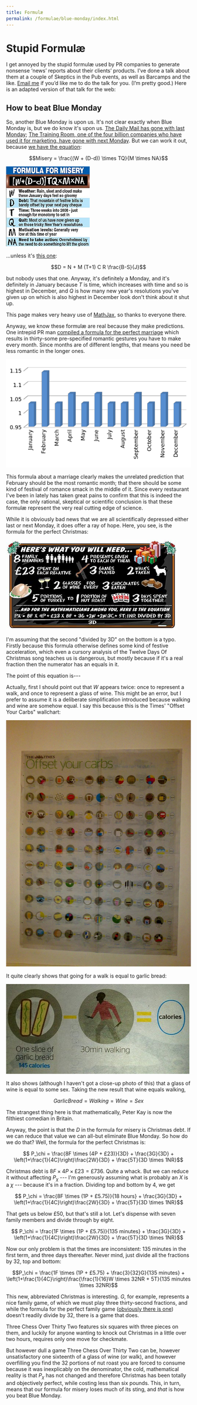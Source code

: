 ```yaml
---
title: Formulæ
permalink: /formulae/blue-monday/index.html
---
```


# Stupid Formulæ

<script type="text/x-mathjax-config">MathJax.Hub.Config({tex2jax: {inlineMath: [['$','$'], ['&#92;(','&#92;)']]}});</script><script type="text/javascript" src="http://cdn.mathjax.org/mathjax/latest/MathJax.js?config=TeX-AMS-MML_HTMLorMML"></script>

I get annoyed by the stupid formulæ used by PR companies to generate nonsense ‘news’ reports about their clients’ products. I’ve done a talk about them at a couple of Skeptics in the Pub events, as well as Barcamps and the like. [Email me](mailto:formulae@andrewt.net) if you’d like me to do the talk for you. (I’m pretty good.) Here is an adapted version of that talk for the web:

## How to beat Blue Monday

So, another Blue Monday is upon us. It's not clear exactly when Blue Monday is, but we do know it's upon us. <a href="http://www.dailymail.co.uk/news/article-2262069/Blue-Monday-Today-depressing-day-year-walk-fresh-air-help.html">The Daily Mail has gone with last Monday</a>; <a href="http://www.sourcewire.com/news/75992/personal-trainers-beat-the-january-blues-and-blue-monday-january-21-2013">The Training Room, one of the four billion companies who have used it for marketing, have gone with next Monday</a>. But we can work it out, because <a href="http://www.msnbc.msn.com/id/6847012/ns/world_news/t/jan-called-worst-day-year/">we have the equation</a>:

$$Misery = \frac{(W + (D-d)) \times TQ}{M \times NA}$$

<p class="centred"><img src="/img/formulae/monday.png"></p>

...unless it's <a href="http://www.mirror.co.uk/news/uk-news/blue-monday-today-set-to-be-the-most-371825">this one</a>:

$$D = N + M (T+1) C R \frac{B-S}{J}$$

but nobody uses that one. Anyway, it's definitely a Monday, and it's definitely in January because $T$ is time, which increases with time and so is highest in December, and $Q$ is how many new year's resolutions you've given up on which is also highest in December look don't think about it shut up.

<div class="float-right"><p>This page makes very heavy use of <a href="https://www.mathjax.org">MathJax</a>, so thanks to everyone there.</p></div>

Anyway, we know these formulæ are real because they make predictions. One intrepid PR man <a href="http://www.telegraph.co.uk/comment/personal-view/3562601/Heres-my-happy-marriage-secret-avoid-romance.html">compiled a formula for the perfect marriage</a> which results in thirty-some pre-specified romantic gestures you have to make every month. Since months are of different lengths, that means you need be less romantic in the longer ones.

<p class="centred"><img src="/img/formulae/marriage.png"></p>

This formula about a marriage clearly makes the unrelated prediction that February should be the most romantic month; that there should be some kind of festival of romance smack in the middle of it. Since every restaurant I've been in lately has taken great pains to confirm that this is indeed the case, the only rational, skeptical or scientific conclusion is that these formulæ represent the very real cutting edge of science.

While it is obviously bad news that we are all scientifically depressed either last or next Monday, it does offer a ray of hope. Here, you see, is the formula for the perfect Christmas:

<p class="centred"><img src="/img/formulae/xmas.png"></p>

I'm assuming that the second "divided by 3D" on the bottom is a typo. Firstly because this formula otherwise defines some kind of festive acceleration, which even a cursory analysis of the Twelve Days Of Christmas song teaches us is dangerous, but mostly because if it's a real fraction then the numerator has an equals in it.

The point of this equation is---

Actually, first I should point out that $W$ appears twice: once to represent a walk, and once to represent a glass of wine. This might be an error, but I prefer to assume it is a deliberate simplification introduced because walking and wine are somehow equal. I say this because this is the Times' "Offset Your Carbs" wallchart:

<img src="/img/formulae/carbs.jpg" class="hero">

It quite clearly shows that going for a walk is equal to garlic bread:

<p class="centred"><img src="/img/formulae/garlicbread.jpg"></p>

It also shows (although I haven't got a close-up photo of this) that a glass of wine is equal to some sex. Taking the new result that wine equals walking,

$$Garlic Bread = Walking = Wine = Sex$$

The strangest thing here is that mathematically, Peter Kay is now the filthiest comedian in Britain.

Anyway, the point is that the $D$ in the formula for misery is Christmas debt. If we can reduce that value we can all-but eliminate Blue Monday. So how do we do that? Well, the formula for the perfect Christmas is:

$$ P_\chi = \frac{8F \times (4P + £23)}{3D} + \frac{3G}{3D} + \left(1+\frac{1}{4C}\right)\frac{2W}{3D} + \frac{5T}{3D \times 1NR}$$

Christmas debt is $8F \times 4P \times £23 = £736$. Quite a whack. But we can reduce it without affecting $P_\chi$ --- I'm generously assuming what is probably an $X$ is a $\chi$ --- because it's in a fraction. Dividing top and bottom by 4, we get

$$ P_\chi = \frac{8F \times (1P + £5.75)}{18 hours} + \frac{3G}{3D} + \left(1+\frac{1}{4C}\right)\frac{2W}{3D} + \frac{5T}{3D \times 1NR}$$

That gets us below £50, but that's still a lot. Let's dispense with seven family members and divide through by eight.

$$ P_\chi = \frac{1F \times (1P + £5.75)}{135 minutes} + \frac{3G}{3D} + \left(1+\frac{1}{4C}\right)\frac{2W}{3D} + \frac{5T}{3D \times 1NR}$$

Now our only problem is that the times are inconsistent: 135 minutes in the first term, and three days thereafter. Never mind, just divide all the fractions by 32, top and bottom:

$$P_\chi = \frac{1F \times (1P + £5.75) + \frac{3}{32}G}{135 minutes} + \left(1+\frac{1}{4C}\right)\frac{\frac{1}{16}W \times 32NR + 5T}{135 minutes \times 32NR}$$

This new, abbreviated Christmas is interesting. $G$, for example, represents a nice family game, of which we must play three thirty-second fractions, and while the formula for the perfect family game (<a href="http://news.bbc.co.uk/1/hi/magazine/3240710.stm">obviously there is one</a>) doesn't readily divide by 32, there is a game that does.

Three Chess Over Thirty Two features six squares with three pieces on them, and luckily for anyone wanting to knock out Christmas in a little over two hours, requires only one move for checkmate.

But however dull a game Three Chess Over Thirty Two can be, however unsatisfactory one sixteenth of a glass of wine (or walk), and however overfilling you find the 32 portions of nut roast you are forced to consume because it was inexplicably on the denominator, the cold, mathematical reality is that $P_\chi$ has not changed and therefore Christmas has been totally and objectively perfect, while costing less than six pounds. This, in turn, means that our formula for misery loses much of its sting, and <em>that</em> is how you beat Blue Monday.
